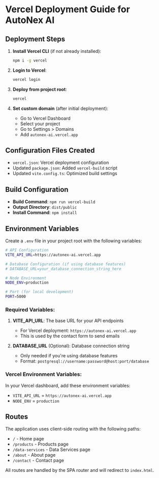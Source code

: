 # Vercel Deployment Guide for AutoNex AI

## Deployment Steps

1. **Install Vercel CLI** (if not already installed):
   ```bash
   npm i -g vercel
   ```

2. **Login to Vercel**:
   ```bash
   vercel login
   ```

3. **Deploy from project root**:
   ```bash
   vercel
   ```

4. **Set custom domain** (after initial deployment):
   - Go to Vercel Dashboard
   - Select your project
   - Go to Settings > Domains
   - Add `autonex-ai.vercel.app`

## Configuration Files Created

- `vercel.json`: Vercel deployment configuration
- Updated `package.json`: Added `vercel-build` script
- Updated `vite.config.ts`: Optimized build settings

## Build Configuration

- **Build Command**: `npm run vercel-build`
- **Output Directory**: `dist/public`
- **Install Command**: `npm install`

## Environment Variables

Create a `.env` file in your project root with the following variables:

```bash
# API Configuration
VITE_API_URL=https://autonex-ai.vercel.app

# Database Configuration (if using database features)
# DATABASE_URL=your_database_connection_string_here

# Node Environment
NODE_ENV=production

# Port (for local development)
PORT=5000
```

### Required Variables:

1. **VITE_API_URL**: The base URL for your API endpoints
   - For Vercel deployment: `https://autonex-ai.vercel.app`
   - This is used by the contact form to send emails

2. **DATABASE_URL** (Optional): Database connection string
   - Only needed if you're using database features
   - Format: `postgresql://username:password@host:port/database`

### Vercel Environment Variables:

In your Vercel dashboard, add these environment variables:
- `VITE_API_URL` = `https://autonex-ai.vercel.app`
- `NODE_ENV` = `production`

## Routes

The application uses client-side routing with the following paths:
- `/` - Home page
- `/products` - Products page
- `/data-services` - Data Services page
- `/about` - About page
- `/contact` - Contact page

All routes are handled by the SPA router and will redirect to `index.html`.
